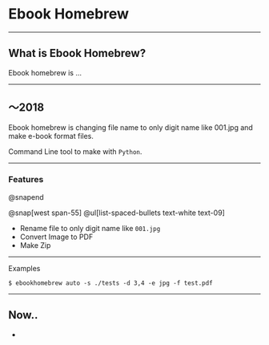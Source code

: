 # Ebook Homebrew

---

## What is Ebook Homebrew?

Ebook homebrew is ...

---

## ～2018

Ebook homebrew is changing file name to only digit name like 001.jpg and make e-book format files.

Command Line tool to make with `Python`.

---

### Features

@snapend

@snap[west span-55] @ul[list-spaced-bullets text-white text-09]

- Rename file to only digit name like `001.jpg`
- Convert Image to PDF
- Make Zip

---

Examples

```
$ ebookhomebrew auto -s ./tests -d 3,4 -e jpg -f test.pdf
```

---

## Now..

- 
